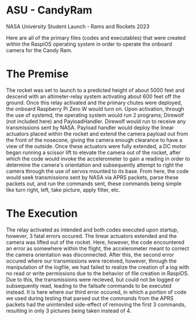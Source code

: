 # ASU - CandyRam
NASA University Student Launch - Rams and Rockets 2023 

Here are all of the primary files (codes and executables) that were created within the RaspiOS operating system in order to operate the onboard camera for the Candy Ram.

# The Premise
The rocket was set to launch to a predicted height of about 5000 feet and descend with an altimeter-relay system activating about 600 feet off the ground. Once this relay activated and the primary chutes were deployed, the onboard Raspberry Pi Zero W would turn on. Upon activation, through the use of systemd, the operating system would run 2 programs; Direwolf (not included here) and PayloadHandler. Direwolf would run to receive any transmissions sent by NASA. Payload handler would deploy the linear actuators placed within the rocket and extend the camera payload out from the front of the nosecone, giving the camera enough clearance to have a view of the outside. Once these actuators were fully extended, a DC motor began running a scissor lift to elevate the camera out of the rocket, after which the code would invoke the accelerometer to gain a reading in order to determine the camera's orientation and subsequently attempt to right the camera through the use of servos mounted to its base. From here, the code would seek transmissions sent by NASA via APRS packets, parse these packets out, and run the commands sent, these commands being simple like turn right, left, take picture, apply filter, etc.
# The Execution
The relay activated as intended and both codes executed upon startup, however, 3 fatal errors occured. The linear actuators extended and the camera was lifted out of the rocket. Here, however, the code encountered an error as somewhere within the flight, the accelerometer meant to correct the camera orientation was disconnected. After this, the second error occured where our transmissions were received, however, through the manipulation of the logfile, we had failed to realize the creation of a log with no read or write permissions due to the behavior of file creation in RaspiOS. Due to this, the transmissions were recieved, but could not be logged or subsequently read, leading to the failsafe commands to be executed instead. It is here where our third error occured, in which a portion of code we used during testing that parsed out the commands from the APRS packets had the unintended side-effect of removing the first 3 commands, resulting in only 3 pictures being taken instead of 4.
